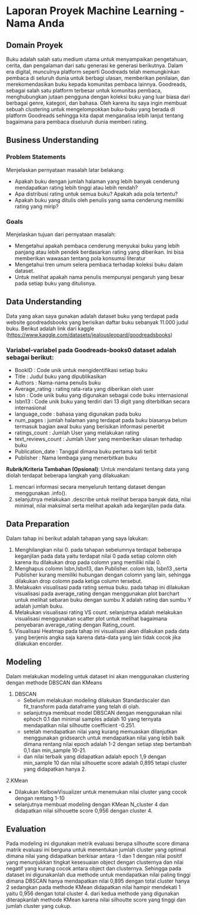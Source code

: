 # Laporan Proyek Machine Learning - Nama Anda

## Domain Proyek

Buku adalah salah satu medium utama untuk menyampaikan pengetahuan, cerita, dan pengalaman dari satu generasi ke generasi berikutnya. Dalam era digital, munculnya platform seperti Goodreads telah memungkinkan pembaca di seluruh dunia untuk berbagi ulasan, memberikan penilaian, dan merekomendasikan buku kepada komunitas pembaca lainnya. Goodreads, sebagai salah satu platform terbesar untuk komunitas pembaca, menghubungkan jutaan pengguna dengan koleksi buku yang luar biasa dari berbagai genre, kategori, dan bahasa. Oleh karena itu saya ingin membuat sebuah clustering untuk mengelompokkan buku-buku yang berada di platform Goodreads sehingga kita dapat menganalisa lebih lanjut tentang bagaimana para pembaca diseluruh dunia memberi rating.

## Business Understanding

### Problem Statements

Menjelaskan pernyataan masalah latar belakang:
- Apakah buku dengan jumlah halaman yang lebih banyak cenderung mendapatkan rating lebih tinggi atau lebih rendah?
- Apa distribusi rating untuk semua buku? Apakah ada pola tertentu?
- Apakah buku yang ditulis oleh penulis yang sama cenderung memiliki rating yang mirip?

### Goals

Menjelaskan tujuan dari pernyataan masalah:
- Mengetahui apakah pembaca cenderung menyukai buku yang lebih panjang atau lebih pendek berdasarkan rating yang diberikan. Ini bisa memberikan wawasan tentang pola konsumsi literatur
- Mengetahui tren umum selera pembaca terhadap koleksi buku dalam dataset.
- Untuk melihat apakah nama penulis mempunyai pengaruh yang besar pada setiap buku yang ditulisnya.


## Data Understanding

Data yang akan saya gunakan adalah dataset buku yang terdapat pada website goodreadsbooks yang berisikan daftar buku sebanyak 11.000 judul buku. 
Berikut adalah link dari kaggle
(https://www.kaggle.com/datasets/jealousleopard/goodreadsbooks)

### Variabel-variabel pada Goodreads-books0 dataset adalah sebagai berikut:
- BookID               : Code unik untuk mengidentifikasi setiap buku
- Title                : Judul buku yang dipublikasikan
- Authors              : Nama-nama penulis buku
- Average_rating       : rating rata-rata yang diberikan oleh user
- Isbn                 : Code unik buku yang digunakan sebagai code buku internasional
- Isbn13               : Code unik buku yang terdiri dari 13 digit yang diterbitkan secara internasional
- language_code        : bahasa yang digunakan pada buku
- num_pages            : jumlah halaman yang terdapat pada buku biasanya belum termasuk bagian awal buku yang berisikan informasi penerbit
- ratings_count        : Jumlah User yang melakukan rating
- text_reviews_count   : Jumlah User yang memberikan ulasan terhadap buku
- Publication_date     : Tanggal dimana buku pertama kali terbit
- Publisher            : Nama lembaga yang menerbitkan buku

**Rubrik/Kriteria Tambahan (Opsional)**:
Untuk mendalami tentang data yang diolah terdapat beberapa langkah yang dilakuakan:
1. mencari informasi secara menyeluruh tentang dataset dengan menggunakan .info().
2. selanjutnya melakukan .describe untuk melihat berapa banyak data, nilai minimal, nilai maksimal serta melihat apakah ada keganjilan pada data.

## Data Preparation
Dalam tahap ini berikut adalah tahapan yang saya lakukan:
1. Menghilangkan nilai 0.
   pada tahapan sebelumnya terdapat beberapa keganjilan pada data yaitu terdapat nilai 0 pada setiap colomn
   oleh karena itu dilakukan drop pada colomn yang memiliki nilai 0.
2. Menghapus colomn Isbn,Isbn13, dan Publisher.
   colom Isb, Isbn13 ,serta Publisher kurang memiliki hubungan dengan colomn yang lain, sehingga dilakukan drop colomn pada ketiga column tersebut.
3. Melakuakn visualisasi pada rating semua buku.
   pada tahap ini dilakukan visualisasi pada average_rating dengan menggunakan plot barchart untuk melihat sebaran buku dengan sumbu X adalah rating dan sumbu Y adalah jumlah buku.
4. Melakukan visualisasi rating VS count.
   selanjutnya adalah melakukan visualisasi menggunakan scatter plot untuk melihat bagaimana penyebaran average_rating dengan Rating_count.
5. Visualisasi Heatmap
   pada tahap ini visualisasi akan dilakukan pada data yang berjenis angka saja karena data-data yang lain tidak cocok jika dilakukan encorder.

## Modeling

Dalam melakukan modeling untuk dataset ini akan menggunakan clustering dengan methode DBSCAN dan KMeans
1. DBSCAN
   - Sebelum melakukan modeling dilakukan Standardscaler dan fit_transform pada dataframe yang telah di olah.
   - selanjutnya membuat model DBSCAN dengan menggunakan nilai ephoch 0.1 dan minimal samples adalah 10 yang ternyata mendapatkan nilai silhoutte coefficient -0.251.
   - setelah mendapatkan nilai yang kurang memuaskan dilanjutkan menggunakan gridsearch untuk mendapatkan nilai yang lebih baik dimana rentang nilai epoch adalah 1-2 dengan setiap step bertambah 0,1 dan min_sample 10-21.
   - dan nilai terbaik yang didapatkan adalah epoch 1,9 dengan min_sample 10 dan nilai silhouette score adalah 0,895 tetapi cluster yang didapatkan hanya 2.

2.KMean
  - Dilakukan KelbowVisualizer untuk menemukan nilai cluster yang cocok dengan rentang 1-10
  - selanjutnya membuat modeling dengan KMean N_cluster 4 dan didapatkan nilai silhouette score 0,956 dengan cluster 4.

## Evaluation

Pada modeling ini digunakan metrik evaluasi berupa silhoutte score dimana matrik evaluasi ini berguna untuk menentukan jumlah cluster yang optimal dimana nilai yang didapatkan berkisar antara -1 dan 1 dengan nilai positif yang menunjukkan tingkat kesesuaian object dengan clusternya dan nilai negatif yang kurang cocok antara object dan clusternya.
Sehingga pada dataset ini digunakanlah dua methode untuk mendapatkan nilai paling tinggi dimana DBSCAN hanya mendapatkan nilai 0,895 dengan total cluster hanya 2 sedangkan pada methode KMean didapatkan nilai hampir mendekati 1 yaitu 0,956 dengan total cluster 4.
dari kedua methode yang digunakan diterapkanlah methode KMean karena nilai silhoutte score yang tinggi dan jumlah cluster yang cukup.


